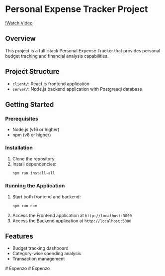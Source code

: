 # Personal Expense Tracker Project

[!Watch Video](https://github.com/user-attachments/assets/09e1a628-943e-41d7-937c-87bf3a4dd1bf)

## Overview
This project is a full-stack Personal Expense Tracker that provides personal budget tracking and financial analysis capabilities.

## Project Structure
- `client/`: React.js frontend application
- `server/`: Node.js backend application with Postgresql database

## Getting Started

### Prerequisites
- Node.js (v16 or higher)
- npm (v8 or higher)

### Installation
1. Clone the repository
2. Install dependencies:
   ```bash
   npm run install-all
   ```

### Running the Application
1. Start both frontend and backend:
   ```bash
   npm run dev
   ```
2. Access the Frontend application at `http://localhost:3000`
3. Access the Backend  application at `http://localhost:5000`

## Features
- Budget tracking dashboard
- Category-wise spending analysis
- Transaction management


#   E x p e n z o  
 #   E x p e n z o  
 